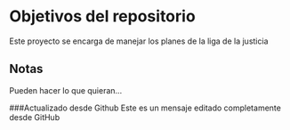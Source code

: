 # Objetivos del repositorio

Este proyecto se encarga de manejar los planes de la liga de la justicia


## Notas
Pueden hacer lo que quieran...

###Actualizado desde Github
Este es un mensaje editado completamente desde GitHub
